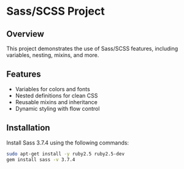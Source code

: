 # Sass/SCSS Project

## Overview
This project demonstrates the use of Sass/SCSS features,
including variables, nesting, mixins, and more.

## Features
- Variables for colors and fonts
- Nested definitions for clean CSS
- Reusable mixins and inheritance
- Dynamic styling with flow control

## Installation
Install Sass 3.7.4 using the following commands:
```bash
sudo apt-get install -y ruby2.5 ruby2.5-dev
gem install sass -v 3.7.4
